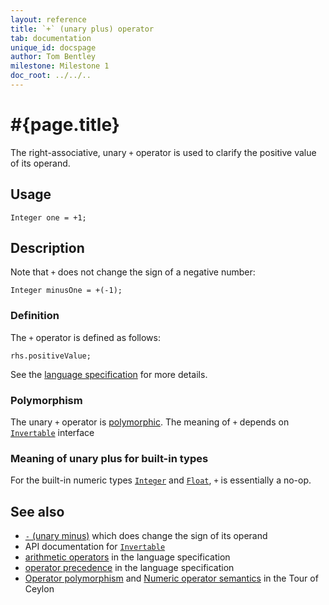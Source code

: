 ```yaml
---
layout: reference
title: `+` (unary plus) operator
tab: documentation
unique_id: docspage
author: Tom Bentley
milestone: Milestone 1
doc_root: ../../..
---
```


# #{page.title}

The right-associative, unary `+` operator is used to clarify the positive value 
of its operand.

## Usage 

    Integer one = +1;

## Description

Note that `+` does not change the sign of a negative number:

    Integer minusOne = +(-1);

### Definition 

The `+` operator is defined as follows:

<!-- check:none -->
    rhs.positiveValue;

See the [language specification](#{page.doc_root}/#{site.urls.spec_relative}#arithmetic) for more details.

### Polymorphism

The unary `+` operator is [polymorphic](#{page.doc_root}/reference/operator/operator-polymorphism). 
The meaning of `+` depends on 
[`Invertable`](#{page.doc_root}/api/ceylon/language/interface_Invertable.html) interface 

### Meaning of unary plus for built-in types

For the built-in numeric types
[`Integer`](#{page.doc_root}/api/ceylon/language/class_Integer.html) and
[`Float`](#{page.doc_root}/api/ceylon/language/class_Float.html), `+` 
is essentially a no-op.

## See also

* [`-` (unary minus)](../unary_minus) which does change the sign of its operand
* API documentation for [`Invertable`](#{page.doc_root}/api/ceylon/language/interface_Invertable.html)
* [arithmetic operators](#{page.doc_root}/#{site.urls.spec_relative}#arithmetic) in the 
  language specification
* [operator precedence](#{page.doc_root}/#{site.urls.spec_relative}#operatorprecedence) in the 
  language specification
* [Operator polymorphism](#{page.doc_root}/tour/language-module/#operator_polymorphism) 
  and 
  [Numeric operator semantics](#{page.doc_root}/tour/language-module/#numeric_operator_semantics) 
  in the Tour of Ceylon

